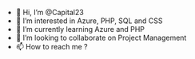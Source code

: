 - 👋 Hi, I’m @Capital23
- 👀 I’m interested in Azure, PHP, SQL and CSS
- 🌱 I’m currently learning Azure and PHP
- 💞️ I’m looking to collaborate on Project Management
- 📫 How to reach me ?

<!---
Capital23/Capital23 is a ✨ special ✨ repository because its `README.md` (this file) appears on your GitHub profile.
You can click the Preview link to take a look at your changes.
--->
